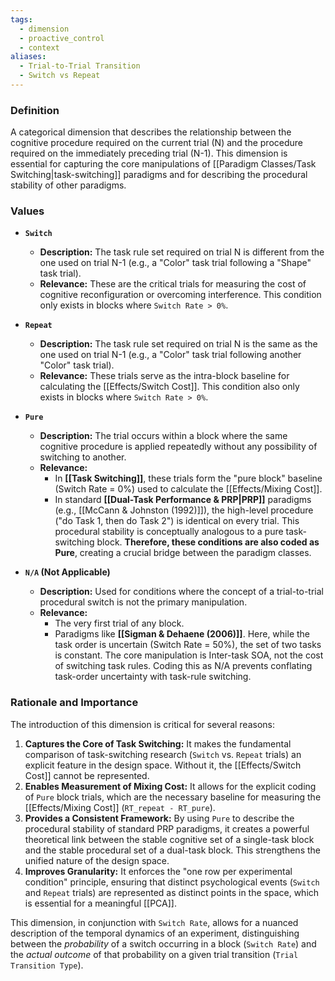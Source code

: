 ```yaml
---
tags:
  - dimension
  - proactive_control
  - context
aliases:
  - Trial-to-Trial Transition
  - Switch vs Repeat
---
```

### Definition
A categorical dimension that describes the relationship between the cognitive procedure required on the current trial (N) and the procedure required on the immediately preceding trial (N-1). This dimension is essential for capturing the core manipulations of [[Paradigm Classes/Task Switching|task-switching]] paradigms and for describing the procedural stability of other paradigms.

### Values

*   **`Switch`**
    *   **Description:** The task rule set required on trial N is different from the one used on trial N-1 (e.g., a "Color" task trial following a "Shape" task trial).
    *   **Relevance:** These are the critical trials for measuring the cost of cognitive reconfiguration or overcoming interference. This condition only exists in blocks where `Switch Rate > 0%`.

*   **`Repeat`**
    *   **Description:** The task rule set required on trial N is the same as the one used on trial N-1 (e.g., a "Color" task trial following another "Color" task trial).
    *   **Relevance:** These trials serve as the intra-block baseline for calculating the [[Effects/Switch Cost]]. This condition also only exists in blocks where `Switch Rate > 0%`.

*   **`Pure`**
    *   **Description:** The trial occurs within a block where the same cognitive procedure is applied repeatedly without any possibility of switching to another.
    *   **Relevance:**
        * In **[[Task Switching]]**, these trials form the "pure block" baseline (Switch Rate = 0%) used to calculate the [[Effects/Mixing Cost]].
        * In standard **[[Dual-Task Performance & PRP|PRP]]** paradigms (e.g., [[McCann & Johnston (1992)]]), the high-level procedure ("do Task 1, then do Task 2") is identical on every trial. This procedural stability is conceptually analogous to a pure task-switching block. **Therefore, these conditions are also coded as Pure**, creating a crucial bridge between the paradigm classes.

*   **`N/A` (Not Applicable)**
    *   **Description:** Used for conditions where the concept of a trial-to-trial procedural switch is not the primary manipulation.
    *   **Relevance:**
        *  The very first trial of any block.
        *  Paradigms like **[[Sigman & Dehaene (2006)]]**. Here, while the task order is uncertain (Switch Rate = 50%), the set of two tasks is constant. The core manipulation is Inter-task SOA, not the cost of switching task rules. Coding this as N/A prevents conflating task-order uncertainty with task-rule switching.

### Rationale and Importance

The introduction of this dimension is critical for several reasons:

1.  **Captures the Core of Task Switching:** It makes the fundamental comparison of task-switching research (`Switch` vs. `Repeat` trials) an explicit feature in the design space. Without it, the [[Effects/Switch Cost]] cannot be represented.
2.  **Enables Measurement of Mixing Cost:** It allows for the explicit coding of `Pure` block trials, which are the necessary baseline for measuring the [[Effects/Mixing Cost]] (`RT_repeat - RT_pure`).
3.  **Provides a Consistent Framework:** By using `Pure` to describe the procedural stability of standard PRP paradigms, it creates a powerful theoretical link between the stable cognitive set of a single-task block and the stable procedural set of a dual-task block. This strengthens the unified nature of the design space.
4.  **Improves Granularity:** It enforces the "one row per experimental condition" principle, ensuring that distinct psychological events (`Switch` and `Repeat` trials) are represented as distinct points in the space, which is essential for a meaningful [[PCA]].

This dimension, in conjunction with `Switch Rate`, allows for a nuanced description of the temporal dynamics of an experiment, distinguishing between the *probability* of a switch occurring in a block (`Switch Rate`) and the *actual outcome* of that probability on a given trial transition (`Trial Transition Type`).
